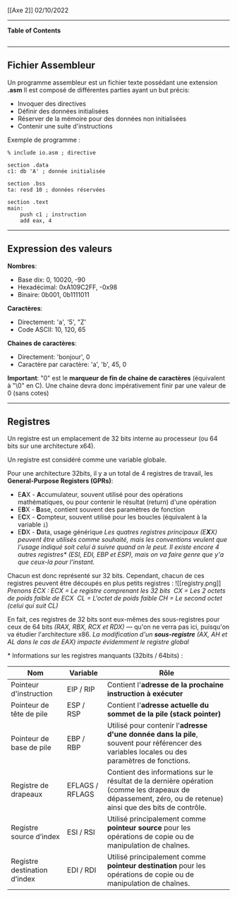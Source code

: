 [[Axe 2]]
02/10/2022
****
**Table of Contents**
```table-of-contents
```

****
## Fichier Assembleur

Un programme assembleur est un fichier texte possédant une extension **.asm**
Il est composé de différentes parties ayant un but précis: 
- Invoquer des directives 
- Définir des données initialisées 
- Réserver de la mémoire pour des données non initialisées 
- Contenir une suite d'instructions

Exemple de programme :
```assembly
% include io.asm ; directive

section .data
c1: db 'A' ; donnée initialisée

section .bss
ta: resd 10 ; données réservées

section .text
main:
	push c1 ; instruction
	add eax, 4
```


****
## Expression des valeurs

**Nombres**: 
- Base dix: 0, 10020, -90 
- Hexadécimal: 0xA109C2FF, -0x98 
- Binaire: 0b001, 0b1111011 
    
**Caractères**: 
- Directement: 'a', '5', "Z' 
- Code ASCII: 10, 120, 65 

**Chaines de caractères**: 
- Directement: 'bonjour', 0 
- Caractère par caractère: 'a', 'b', 45, 0 
    
**Important**: "0" est le **marqueur de fin de chaine de caractères** (équivalent à "\0" en C). Une chaine devra donc impérativement finir par une valeur de 0 (sans cotes)


****
## Registres

Un registre est un emplacement de 32 bits interne au processeur (ou 64 bits sur une architecture x64). 

Un registre est considéré comme une variable globale. 

Pour une architecture 32bits, il y a un total de 4 registres de travail, les **General-Purpose Registers (GPRs)**: 
- E**A**X - **A**ccumulateur, souvent utilisé pour des opérations mathématiques, ou pour contenir le résultat (return) d'une opération
- E**B**X - **B**ase, contient souvent des paramètres de fonction
- E**C**X - **C**ompteur, souvent utilisé pour les boucles (équivalent à la variable `i`)
- E**D**X - **D**ata, usage générique 
	*Les quatres registres principaux (E**X**X) peuvent être utilisés comme souhaité, mais les conventions veulent que l'usage indiqué soit celui à suivre quand on le peut.
	Il existe encore 4 autres registres\* (ESI, EDI, EBP et ESP), mais on va faire genre que y'a que ceux-la pour l'instant.*


Chacun est donc représenté sur 32 bits. Cependant, chacun de ces registres peuvent être découpés en plus petits registres :
![[registry.png]]
	*Prenons ECX :
	ECX = Le registre comprenant les 32 bits 
	CX = Les 2 octets de poids faible de ECX 
	CL = L'octet de poids faible
	CH = Le second octet (celui qui suit CL)*

En fait, ces registres de 32 bits sont eux-mêmes des sous-registres pour ceux de 64 bits *(RAX, RBX, RCX et RDX)* — qu'on ne verra pas ici, puisqu'on va étudier l'architecture x86.
	*La modification d'un **sous-registre** (AX, AH et AL dans le cas de EAX) impacte évidemment le registre global*



\* Informations sur les registres manquants (32bits / 64bits) :

| Nom                          | Variable        | Rôle                                                                                                                                                        |
| ---------------------------- | --------------- | ----------------------------------------------------------------------------------------------------------------------------------------------------------- |
| Pointeur d'instruction       | EIP / RIP       | Contient l'**adresse de la prochaine instruction à exécuter**                                                                                               |
| Pointeur de tête de pile     | ESP / RSP       | Contient l'**adresse actuelle du sommet de la pile (stack pointer)**                                                                                        |
| Pointeur de base de pile     | EBP / RBP       | Utilisé pour contenir l'**adresse d'une donnée dans la pile**, souvent pour référencer des variables locales ou des paramètres de fonctions.                |
| Registre de drapeaux         | EFLAGS / RFLAGS | Contient des informations sur le résultat de la dernière opération (comme les drapeaux de dépassement, zéro, ou de retenue) ainsi que des bits de contrôle. |
| Registre source d’index      | ESI / RSI       | Utilisé principalement comme **pointeur source** pour les opérations de copie ou de manipulation de chaînes.                                                |
| Registre destination d’index | EDI / RDI       | Utilisé principalement comme **pointeur destination** pour les opérations de copie ou de manipulation de chaînes.                                           |
